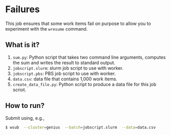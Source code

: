 # Failures

This job ensures that some work items fail on purpose to allow
you to experiment with the `wresume` command.


## What is it?

1. `sum.py`: Python script that takes two command line arguments, computes the
   sum and writes the result to standard output.
1. `jobscript.slurm`: slurm job script to use with worker.
1. `jobscript.pbs`: PBS job script to use with worker.
1. `data.csv`: data file that contains 1,000 work items.
1. `create_data_file.py`: Python script to produce a data file for this job scriot.


## How to run?

Submit using, e.g.,
```bash
$ wsub  --cluster=genius  --batch=jobscript.slurm  --data=data.csv
```
